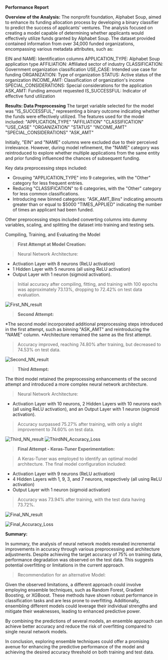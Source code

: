 **Performance Report**

**Overview of the Analysis:**
The nonprofit foundation, Alphabet Soup, aimed to enhance its funding allocation process by developing a binary classifier to predict the success of applicants' ventures. 
The analysis focused on creating a model capable of determining whether applicants would effectively utilize funds granted by Alphabet Soup. 
The dataset provided contained information from over 34,000 funded organizations, encompassing various metadata attributes, such as:

EIN and NAME: Identification columns
APPLICATION_TYPE: Alphabet Soup application type
AFFILIATION: Affiliated sector of industry
CLASSIFICATION: Government organization classification
USE_CASE: Intended use case for funding
ORGANIZATION: Type of organization
STATUS: Active status of the organization
INCOME_AMT: Classification of organization's income
SPECIAL_CONSIDERATIONS: Special considerations for the application
ASK_AMT: Funding amount requested
IS_SUCCESSFUL: Indicator of effective fund utilization


**Results: 
Data Preprocessing**
The target variable selected for the model was "IS_SUCCESSFUL," representing a binary outcome indicating whether the funds were effectively utilized. 
The features used for the model included:
"APPLICATION_TYPE"
"AFFILIATION" 
"CLASSIFICATION" 
"USE_CASE" 
"ORGANIZATION" 
"STATUS" 
"INCOME_AMT" 
"SPECIAL_CONSIDERATIONS"
"ASK_AMT"

Initially, "EIN" and "NAME" columns were excluded due to their perceived irrelevance. 
However, during model refinement, the "NAME" category was reintroduced to explore whether multiple applications from the same entity and prior funding influenced the chances of subsequent funding.


Key data preprocessing steps included:

* Grouping "APPLICATION_TYPE" into 9 categories, with the "Other" category for less frequent entries.
* Reducing "CLASSIFICATION" to 6 categories, with the "Other" category for less common classifications.
* Introducing new binned categories: "ASK_AMT_Bins" indicating amounts greater than or equal to $5000
                                     "TIMES_APPLIED" indicating the number of times an applicant had been funded.

Other preprocessing steps included converting columns into dummy variables, scaling, and splitting the dataset into training and testing sets.

Compiling, Training, and Evaluating the Model

> **First Attempt at Model Creation:**

> Neural Network Architecture: 
* Activation Layer with 8 neurons (ReLU activation)
* 1 Hidden Layer with 5 neurons (all using ReLU activation)
* Output Layer with 1 neuron (sigmoid activation).
> Initial accuracy after compiling, fitting, and training with 100 epochs was approximately 73.13%, dropping to 72.42% on test data evaluation.
>
![First_NN_result](https://github.com/lmacciomaretto/deep-learning-challenge/assets/126762600/4cbedb54-da1a-429d-b862-99fe4b9299ea)


> **Second Attempt:**
> 
*The second model incorporated additional preprocessing steps introduced in the first attempt, such as binning "ASK_AMT" and reintroducing the "NAME" column.
*Architecture remained the same as the first attempt.
> Accuracy improved, reaching 74.80% after training, but decreased to 74.53% on test data.
>
![Second_NN_result](https://github.com/lmacciomaretto/deep-learning-challenge/assets/126762600/2b643c02-0109-489d-a154-d00501d5790f)


> **Third Attempt:**

The third model retained the preprocessing enhancements of the second attempt and introduced a more complex neural network architecture.

> Neural Network Architecture:
* Activation Layer with 10 neurons, 2 Hidden Layers with 10 neurons each (all using ReLU activation), and an Output Layer with 1 neuron (sigmoid activation).
> Accuracy surpassed 75.27% after training, with only a slight improvement to 74.60% on test data.
>
![Third_NN_result](https://github.com/lmacciomaretto/deep-learning-challenge/assets/126762600/144f09c4-2171-4392-9acb-acc8b57bec1e)
![ThirdNN_Accuracy_Loss](https://github.com/lmacciomaretto/deep-learning-challenge/assets/126762600/c5be6906-45b8-432e-a9a4-2eeeede34a92)

> **Final Attempt - Keras-Tuner Experimentation:**

> A Keras-Tuner was employed to identify an optimal model architecture. 
> The final model configuration included:
* Activation Layer with 9 neurons (ReLU activation)
* 4 Hidden Layers with 1, 9, 3, and 7 neurons, respectively (all using ReLU activation)
* Output Layer with 1 neuron (sigmoid activation)
> Accuracy was 73.94% after training, with the test data having 73.72%.
>
![Final_NN_result](https://github.com/lmacciomaretto/deep-learning-challenge/assets/126762600/8cebdb0c-c285-4639-8eac-a3250ff91c59)

![Final_Accuracy_Loss](https://github.com/lmacciomaretto/deep-learning-challenge/assets/126762600/d1cc8b13-57de-48fa-b390-e058955fca0f)

**Summary:**

In summary, the analysis of neural network models revealed incremental improvements in accuracy through various preprocessing and architecture adjustments. 
Despite achieving the target accuracy of 75% on training data, performance degradation was observed on the test data. This suggests potential overfitting or limitations in the current approach.


> Recommendation for an alternative Model:

Given the observed limitations, a different approach could involve employing ensemble techniques, such as Random Forest, Gradient Boosting, or XGBoost. 
These methods have shown robust performance in classification tasks and are less prone to overfitting. 
Additionally, ensembling different models could leverage their individual strengths and mitigate their weaknesses, leading to enhanced predictive power.

By combining the predictions of several models, an ensemble approach can achieve better accuracy and reduce the risk of overfitting compared to single neural network models.

In conclusion, exploring ensemble techniques could offer a promising avenue for enhancing the predictive performance of the model and achieving the desired accuracy threshold on both training and test data.




